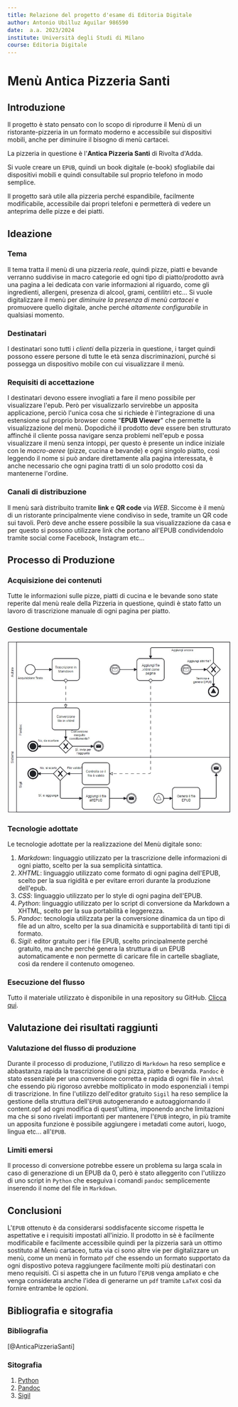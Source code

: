 ```yaml
---
title: Relazione del progetto d'esame di Editoria Digitale
author: Antonio Ubilluz Aguilar 986590
date:  a.a. 2023/2024
institute: Università degli Studi di Milano
course: Editoria Digitale
---
```


# Menù Antica Pizzeria Santi

## Introduzione

Il progetto è stato pensato con lo scopo di riprodurre il Menù di un ristorante-pizzeria in un formato moderno e accessibile sui dispositivi mobili, anche per diminuire il bisogno di menù cartacei.

La pizzeria in questione è l'**Antica Pizzeria Santi** di Rivolta d'Adda.

Si vuole creare un `EPUB`, quindi un book digitale (e-book) sfogliabile dai dispositivi mobili e quindi consultabile sul proprio telefono in modo semplice.

Il progetto sarà utile alla pizzeria perché espandibile, facilmente modificabile, accessibile dai propri telefoni e permetterà di vedere un anteprima delle pizze e dei piatti.

## Ideazione 

### Tema
Il tema tratta il menù di una pizzeria *reale*, quindi pizze, piatti e bevande verranno suddivise in macro categorie ed ogni tipo di piatto/prodotto avrà una pagina a lei dedicata con varie informazioni al riguardo, come gli ingredienti, allergeni, presenza di alcool, grami, centilitri etc...
Si vuole digitalizzare il menù per *diminuire la presenza di menù cartacei* e promuovere quello digitale, anche perché *altamente configurabile* in qualsiasi momento. 

### Destinatari
I destinatari sono tutti i *clienti* della pizzeria in questione, i target quindi possono essere persone di tutte le età senza discriminazioni, purché si possegga un dispositivo mobile con cui visualizzare il menù.

### Requisiti di accettazione
I destinatari devono essere invogliati a fare il meno possibile per visualizzare l'epub. Però per visualizzarlo servirebbe un apposita applicazione, perciò l'unica cosa che si richiede è l'integrazione di una estensione sul proprio browser come "**EPUB Viewer**" che permette la visualizzazione del menù. Dopodiché il prodotto deve essere ben strutturato affinché il cliente possa navigare senza problemi nell'epub e possa visualizzare il menù senza intoppi, per questo è presente un indice iniziale con le *macro-aeree* (pizze, cucina e bevande) e ogni singolo piatto, così leggendo il nome si può andare direttamente alla pagina interessata, è anche necessario che ogni pagina tratti di un solo prodotto così da mantenerne l'ordine.

### Canali di distribuzione
Il menù sarà distribuito tramite **link** e **QR code** via *WEB*.
Siccome è il menù di un ristorante principalmente viene condiviso in sede, tramite un QR code sui tavoli.
Però deve anche essere possibile la sua visualizzazione da casa e per questo si possono utilizzare link che portano all'EPUB condividendolo tramite social come Facebook, Instagram etc...

## Processo di Produzione

### Acquisizione dei contenuti
Tutte le informazioni sulle pizze, piatti di cucina e le bevande sono state reperite dal menù reale della Pizzeria in questione, quindi è stato fatto un lavoro di trascrizione manuale di ogni pagina per piatto.

### Gestione documentale
![](diagram.jpg)

### Tecnologie adottate

Le tecnologie adottate per la realizzazione del Menù digitale sono:

1. *Markdown*: linguaggio utilizzato per la trascrizione delle informazioni di ogni piatto, scelto per la sua semplicità sintattica.
2. *XHTML*: linguaggio utilizzato come formato di ogni pagina dell'EPUB, scelto per la sua rigidità e per evitare errori durante la produzione dell'epub.
3. *CSS*: linguaggio utilizzato per lo style di ogni pagina dell'EPUB.
4. *Python*: linguaggio utilizzato per lo script di conversione da Markdown a XHTML, scelto per la sua portabilità e leggerezza.
5. *Pandoc*: tecnologia utilizzata per la conversione dinamica da un tipo di file ad un altro, scelto per la sua dinamicità e supportabilità di tanti tipi di formato.
6. *Sigil*: editor gratuito per i file EPUB, scelto principalmente perché gratuito, ma anche perché genera la struttura di un EPUB automaticamente e non permette di caricare file in cartelle sbagliate, così da rendere il contenuto omogeneo.

### Esecuzione del flusso
Tutto il materiale utilizzato è disponibile in una repository su GitHub.
[Clicca qui](https://github.com/antonioubilluzaguilar/ProgettoEditoria_Settembre_2024).

## Valutazione dei risultati raggiunti

### Valutazione del flusso di produzione

Durante il processo di produzione, l'utilizzo di `Markdown` ha reso semplice e abbastanza rapida la trascrizione di ogni pizza, piatto e bevanda. `Pandoc` è stato essenziale per una conversione corretta e rapida di ogni file in `xhtml` che essendo più rigoroso avrebbe moltiplicato in modo esponenziali i tempi di trascrizione.
In fine l'utilizzo dell'editor gratuito `Sigil` ha reso semplice la gestione della struttura dell'`EPUB` autogenerando e autoaggiornando il content.opf ad ogni modifica di quest'ultima, imponendo anche limitazioni ma che si sono rivelati importanti per mantenere l'`EPUB` integro, in più tramite un apposita funzione è possibile aggiungere i metadati come autori, luogo, lingua etc... all'`EPUB`.

### Limiti emersi

Il processo di conversione potrebbe essere un problema su larga scala in caso di generazione di un EPUB da 0, però è stato alleggerito con l'utilizzo di uno script in `Python` che eseguiva i comandi `pandoc` semplicemente inserendo il nome del file in `Markdown`.

## Conclusioni

L'`EPUB` ottenuto è da considerarsi soddisfacente siccome rispetta le aspettative e i requisiti impostati all'inizio. Il prodotto in sè è facilmente modificabile e facilmente accessibile quindi per la pizzeria sarà un ottimo sostituto al Menù cartaceo, tutta via ci sono altre vie per digitalizzare un menù, come un menù in formato `pdf` che essendo un formato supportato da ogni dispostivo poteva raggiungere facilmente molti più destinatari con meno requisiti. Ci si aspetta che in un futuro l'`EPUB` venga ampliato e che venga considerata anche l'idea di generarne un `pdf` tramite `LaTeX` così da fornire entrambe le opzioni.

## Bibliografia e sitografia

### Bibliografia
[@AnticaPizzeriaSanti]

### Sitografia
1. [Python](https://www.python.org/downloads/)
2. [Pandoc](https://pandoc.org/installing.html)
3. [Sigil](https://sigil-ebook.com/sigil/download/)
